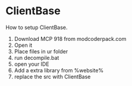 # ClientBase

How to setup ClientBase.

1. Download MCP 918 from modcoderpack.com
2. Open it
3. Place files in ur folder
4. run decompile.bat
5. open your IDE
6. Add a extra library from %website%
7. replace the src with ClientBase
